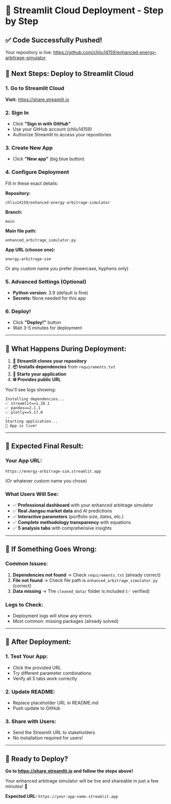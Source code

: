 # 🚀 Streamlit Cloud Deployment - Step by Step

## ✅ **Code Successfully Pushed!**

Your repository is live: https://github.com/chliu14159/enhanced-energy-arbitrage-simulator

## 🎯 **Next Steps: Deploy to Streamlit Cloud**

### **1. Go to Streamlit Cloud**
**Visit:** https://share.streamlit.io

### **2. Sign In**
- Click **"Sign in with GitHub"**
- Use your GitHub account (chliu14159)
- Authorize Streamlit to access your repositories

### **3. Create New App**
- Click **"New app"** (big blue button)

### **4. Configure Deployment**
Fill in these exact details:

**Repository:**
```
chliu14159/enhanced-energy-arbitrage-simulator
```

**Branch:**
```
main
```

**Main file path:**
```
enhanced_arbitrage_simulator.py
```

**App URL (choose one):**
```
energy-arbitrage-sim
```
Or any custom name you prefer (lowercase, hyphens only)

### **5. Advanced Settings (Optional)**
- **Python version:** 3.9 (default is fine)
- **Secrets:** None needed for this app

### **6. Deploy!**
- Click **"Deploy!"** button
- Wait 3-5 minutes for deployment

---

## 🎯 **What Happens During Deployment:**

1. **🔄 Streamlit clones your repository**
2. **📦 Installs dependencies** from `requirements.txt`
3. **🚀 Starts your application**
4. **🌐 Provides public URL**

You'll see logs showing:
```
Installing dependencies...
✅ streamlit==1.28.1
✅ pandas==2.1.1
✅ plotly==5.17.0
...
Starting application...
🚀 App is live!
```

---

## 🎉 **Expected Final Result:**

### **Your App URL:**
```
https://energy-arbitrage-sim.streamlit.app
```
(Or whatever custom name you chose)

### **What Users Will See:**
- ✅ **Professional dashboard** with your enhanced arbitrage simulator
- ✅ **Real Jiangsu market data** and AI predictions
- ✅ **Interactive parameters** (portfolio size, dates, etc.)
- ✅ **Complete methodology transparency** with equations
- ✅ **5 analysis tabs** with comprehensive insights

---

## 🔧 **If Something Goes Wrong:**

### **Common Issues:**
1. **Dependencies not found** → Check `requirements.txt` (already correct)
2. **File not found** → Check file path is `enhanced_arbitrage_simulator.py` (correct)
3. **Data missing** → The `cleaned_data/` folder is included (✅ verified)

### **Logs to Check:**
- Deployment logs will show any errors
- Most common: missing packages (already solved)

---

## 📱 **After Deployment:**

### **1. Test Your App:**
- Click the provided URL
- Try different parameter combinations
- Verify all 5 tabs work correctly

### **2. Update README:**
- Replace placeholder URL in README.md
- Push update to GitHub

### **3. Share with Users:**
- Send the Streamlit URL to stakeholders
- No installation required for users!

---

## 🎯 **Ready to Deploy?**

**Go to https://share.streamlit.io and follow the steps above!**

Your enhanced arbitrage simulator will be live and shareable in just a few minutes! 🚀

**Expected URL:** `https://your-app-name.streamlit.app`